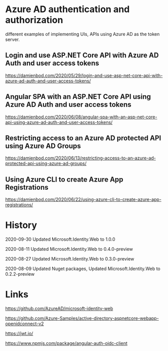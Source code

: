 # Azure AD authentication and authorization

different examples of implementing UIs, APIs using Azure AD as the token server. 

## Login and use ASP.NET Core API with Azure AD Auth and user access tokens

https://damienbod.com/2020/05/29/login-and-use-asp-net-core-api-with-azure-ad-auth-and-user-access-tokens/

## Angular SPA with an ASP.NET Core API using Azure AD Auth and user access tokens

https://damienbod.com/2020/06/08/angular-spa-with-an-asp-net-core-api-using-azure-ad-auth-and-user-access-tokens/

## Restricting access to an Azure AD protected API using Azure AD Groups

https://damienbod.com/2020/06/13/restricting-access-to-an-azure-ad-protected-api-using-azure-ad-groups/

## Using Azure CLI to create Azure App Registrations

https://damienbod.com/2020/06/22/using-azure-cli-to-create-azure-app-registrations/

# History

2020-09-30 Updated Microsoft.Identity.Web to 1.0.0

2020-08-11 Updated Microsoft.Identity.Web to 0.4.0-preview

2020-08-27 Updated Microsoft.Identity.Web to 0.3.0-preview

2020-08-09 Updated Nuget packages, Updated Microsoft.Identity.Web to 0.2.2-preview

# Links

https://github.com/AzureAD/microsoft-identity-web

https://github.com/Azure-Samples/active-directory-aspnetcore-webapp-openidconnect-v2

https://jwt.io/

https://www.npmjs.com/package/angular-auth-oidc-client
